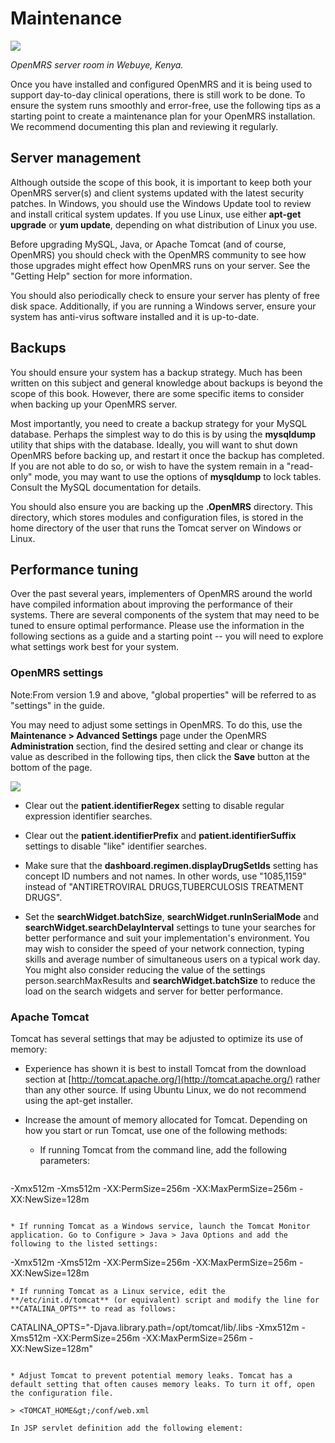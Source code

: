 # Maintenance

![](http://write.flossmanuals.net/openmrs/maintenance/static/maintenance.png)

_OpenMRS server room in Webuye, Kenya._

Once you have installed and configured OpenMRS and it is being used to support day-to-day clinical operations, there is still work to be done. To ensure the system runs smoothly and error-free, use the following tips as a starting point to create a maintenance plan for your OpenMRS installation. We recommend documenting this plan and reviewing it regularly.

## Server management

Although outside the scope of this book, it is important to keep both your OpenMRS server\(s\) and client systems updated with the latest security patches. In Windows, you should use the Windows Update tool to review and install critical system updates. If you use Linux, use either **apt-get upgrade** or **yum update**, depending on what distribution of Linux you use.

Before upgrading MySQL, Java, or Apache Tomcat \(and of course, OpenMRS\) you should check with the OpenMRS community to see how those upgrades might effect how OpenMRS runs on your server. See the "Getting Help" section for more information.

You should also periodically check to ensure your server has plenty of free disk space. Additionally, if you are running a Windows server, ensure your system has anti-virus software installed and it is up-to-date.

## Backups

You should ensure your system has a backup strategy. Much has been written on this subject and general knowledge about backups is beyond the scope of this book. However, there are some specific items to consider when backing up your OpenMRS server.

Most importantly, you need to create a backup strategy for your MySQL database. Perhaps the simplest way to do this is by using the **mysqldump** utility that ships with the database. Ideally, you will want to shut down OpenMRS before backing up, and restart it once the backup has completed. If you are not able to do so, or wish to have the system remain in a "read-only" mode, you may want to use the options of **mysqldump** to lock tables. Consult the MySQL documentation for details.

You should also ensure you are backing up the **.OpenMRS** directory. This directory, which stores modules and configuration files, is stored in the home directory of the user that runs the Tomcat server on Windows or Linux.



## Performance tuning

Over the past several years, implementers of OpenMRS around the world have compiled information about improving the performance of their systems. There are several components of the system that may need to be tuned to ensure optimal performance. Please use the information in the following sections as a guide and a starting point -- you will need to explore what settings work best for your system.

### OpenMRS settings

Note:From version 1.9 and above, "global properties" will be referred to as "settings" in the guide.

You may need to adjust some settings in OpenMRS. To do this, use the **Maintenance &gt; Advanced Settings** page under the OpenMRS **Administration** section, find the desired setting and clear or change its value as described in the following tips, then click the **Save** button at the bottom of the page.

![](http://write.flossmanuals.net/openmrs/maintenance/static/globalprop-regex.png)

* Clear out the **patient.identifierRegex** setting to disable regular expression identifier searches.

* Clear out the **patient.identifierPrefix** and **patient.identifierSuffix** settings to disable "like" identifier searches.

* Make sure that the **dashboard.regimen.displayDrugSetIds** setting has concept ID numbers and not names. In other words, use "1085,1159" instead of "ANTIRETROVIRAL DRUGS,TUBERCULOSIS TREATMENT DRUGS".

* Set the **searchWidget.batchSize**, **searchWidget.runInSerialMode** and **searchWidget.searchDelayInterval** settings to tune your searches for better performance and suit your implementation's environment. You may wish to consider the speed of your network connection, typing skills and average number of simultaneous users on a typical work day. You might also consider reducing the value of the settings person.searchMaxResults and **searchWidget.batchSize** to reduce the load on the search widgets and server for better performance.


### Apache Tomcat

Tomcat has several settings that may be adjusted to optimize its use of memory:

* Experience has shown it is best to install Tomcat from the download section at [http://tomcat.apache.org/](http://tomcat.apache.org/) rather than any other source. If using Ubuntu Linux, we do not recommend using the apt-get installer.

* Increase the amount of memory allocated for Tomcat. Depending on how you start or run Tomcat, use one of the following methods:

  * If running Tomcat from the command line, add the following parameters:

   ```
-Xmx512m -Xms512m -XX:PermSize=256m -XX:MaxPermSize=256m -XX:NewSize=128m
   ```

  * If running Tomcat as a Windows service, launch the Tomcat Monitor application. Go to Configure > Java > Java Options and add the following to the listed settings:

   ```
-Xmx512m -Xms512m -XX:PermSize=256m -XX:MaxPermSize=256m -XX:NewSize=128m
   ```
  * If running Tomcat as a Linux service, edit the **/etc/init.d/tomcat** (or equivalent) script and modify the line for **CATALINA_OPTS** to read as follows:

   ```
CATALINA_OPTS="-Djava.library.path=/opt/tomcat/lib/.libs  -Xmx512m -Xms512m -XX:PermSize=256m -XX:MaxPermSize=256m  -XX:NewSize=128m"
   ```

* Adjust Tomcat to prevent potential memory leaks. Tomcat has a default setting that often causes memory leaks. To turn it off, open the configuration file. 

  > <TOMCAT_HOME&gt;/conf/web.xml 

  In JSP servlet definition add the following element: